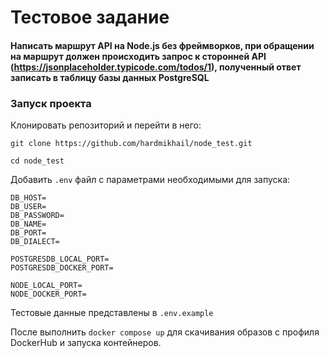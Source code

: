 # Тестовое задание
#### Написать маршрут API на Node.js без фреймворков, при обращении на маршрут должен происходить запрос к сторонней API (https://jsonplaceholder.typicode.com/todos/1), полученный ответ записать в таблицу базы данных PostgreSQL
### Запуск проекта

Клонировать репозиторий и перейти в него:

```
git clone https://github.com/hardmikhail/node_test.git
```

```
cd node_test
```

Добавить `.env` файл с параметрами необходимыми для запуска:

```
DB_HOST=
DB_USER=
DB_PASSWORD=
DB_NAME=
DB_PORT=
DB_DIALECT=

POSTGRESDB_LOCAL_PORT=
POSTGRESDB_DOCKER_PORT=

NODE_LOCAL_PORT=
NODE_DOCKER_PORT=
```

Тестовые данные представлены в `.env.example`

После выполнить `docker compose up` для скачивания образов с профиля DockerHub и запуска контейнеров.
